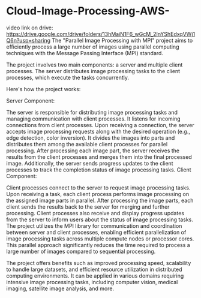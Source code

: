 # Cloud-Image-Processing-AWS-
video link on drive:
https://drive.google.com/drive/folders/13hMaiN1F6_wGcM_2InYShEdxqVWj1Q6n?usp=sharing
The "Parallel Image Processing with MPI" project aims to efficiently process a large number of images using parallel computing techniques with the Message Passing Interface (MPI) standard.

The project involves two main components: a server and multiple client processes. The server distributes image processing tasks to the client processes, which execute the tasks concurrently.

Here's how the project works:

Server Component:

The server is responsible for distributing image processing tasks and managing communication with client processes.
It listens for incoming connections from client processes.
Upon receiving a connection, the server accepts image processing requests along with the desired operation (e.g., edge detection, color inversion).
It divides the images into parts and distributes them among the available client processes for parallel processing.
After processing each image part, the server receives the results from the client processes and merges them into the final processed image.
Additionally, the server sends progress updates to the client processes to track the completion status of image processing tasks.
Client Component:

Client processes connect to the server to request image processing tasks.
Upon receiving a task, each client process performs image processing on the assigned image parts in parallel.
After processing the image parts, each client sends the results back to the server for merging and further processing.
Client processes also receive and display progress updates from the server to inform users about the status of image processing tasks.
The project utilizes the MPI library for communication and coordination between server and client processes, enabling efficient parallelization of image processing tasks across multiple compute nodes or processor cores. This parallel approach significantly reduces the time required to process a large number of images compared to sequential processing.

The project offers benefits such as improved processing speed, scalability to handle large datasets, and efficient resource utilization in distributed computing environments. It can be applied in various domains requiring intensive image processing tasks, including computer vision, medical imaging, satellite image analysis, and more.

